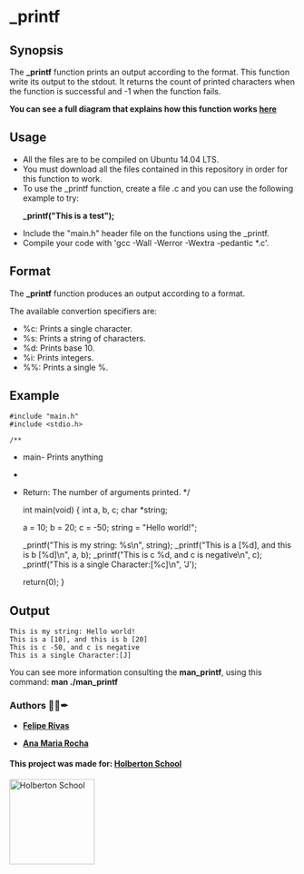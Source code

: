 # \_printf

## Synopsis

The **\_printf** function prints an output according to the format. This function write its output to the stdout.
It returns the count of printed characters when the function is successful and -1 when the function fails.

**You can see a full diagram that explains how this function works <a href= "https://viewer.diagrams.net/?tags=%7B%7D&highlight=0000ff&edit=_blank&layers=1&nav=1&title=_printf%20flowchart#Uhttps%3A%2F%2Fdrive.google.com%2Fuc%3Fid%3D16rc1mEWhuoGpB6XuX6KsxFUTDE-gqNUf%26export%3Ddownload">here </a>**

## Usage

- All the files are to be compiled on Ubuntu 14.04 LTS.
- You must download all the files contained in this repository in order for this function to work.
- To use the \_printf function, create a file .c and you can use the following example to try:
  <p> <b> _printf("This is a test"); </b> </p>
- Include the "main.h" header file on the functions using the \_printf.
- Compile your code with 'gcc -Wall -Werror -Wextra -pedantic \*.c'.

## Format

The **\_printf** function produces an output according to a format.

The available convertion specifiers are:

- %c: Prints a single character.
- %s: Prints a string of characters.
- %d: Prints base 10.
- %i: Prints integers.
- %%: Prints a single %.

## Example

    #include "main.h"
    #include <stdio.h>

    /**

- main- Prints anything
-
- Return: The number of arguments printed.
  \*/

  int main(void)
  {
  int a, b, c;
  char \*string;

  a = 10;
  b = 20;
  c = -50;
  string = "Hello world!";

  \_printf("This is my string: %s\n", string);
  \_printf("This is a [%d], and this is b [%d]\n", a, b);
  \_printf("This is c %d, and c is negative\n", c);
  \_printf("This is a single Character:[%c]\n", 'J');

  return(0);
  }

## Output

    This is my string: Hello world!
    This is a [10], and this is b [20]
    This is c -50, and c is negative
    This is a single Character:[J]

You can see more information consulting the **man_printf**, using this command:
**man ./man_printf**

### Authors 👨‍💻✒

- **<a href="https://www.linkedin.com/in/felipe-rivas-833863178/" target="_blank">Felipe Rivas</a>**

- **<a href="https://www.linkedin.com/in/ana-rocha-b98174216/" target="_blank">Ana Maria Rocha</a>**

#### This project was made for: <a href="https://www.holbertonschool.com/" target="_blank">Holberton School </a>

<a href="https://www.holbertonschool.com/">
<img src="https://thumbs.bfldr.com/at/x9m6pnbbn3cnnbr7kk4pr7mk/v/29396102?expiry=1637084372&fit=bounds&height=800&sig=OGMxNzBjYTgzMzE0YTNhY2YzNzIyYjgxMWJlNmQ5NjIxZjg2ZWI2Nw%3D%3D&width=1100" width=150" height="150" alt="Holberton School"  /></a>
